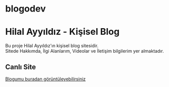 # blogodev

# Hilal Ayyıldız - Kişisel Blog

Bu proje Hilal Ayyıldız'ın kişisel blog sitesidir.  
Sitede Hakkımda, İlgi Alanlarım, Videolar ve İletişim bilgilerim yer almaktadır.

## Canlı Site
[Blogumu buradan görüntüleyebilirsiniz](https://blogodev.vercel.app)
